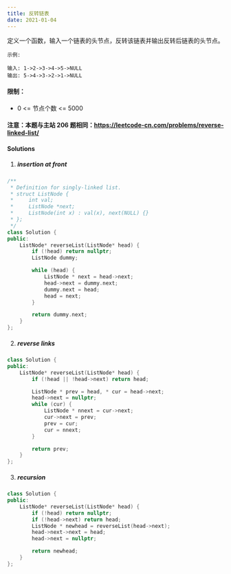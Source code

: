 ```yaml
---
title: 反转链表
date: 2021-01-04
---
```

定义一个函数，输入一个链表的头节点，反转该链表并输出反转后链表的头节点。

 
```
示例:

输入: 1->2->3->4->5->NULL
输出: 5->4->3->2->1->NULL
```

 

#### 限制：

- 0 <= 节点个数 <= 5000

 

#### 注意：本题与主站 206 题相同：https://leetcode-cn.com/problems/reverse-linked-list/


#### Solutions

1. ##### insertion at front

```cpp
/**
 * Definition for singly-linked list.
 * struct ListNode {
 *     int val;
 *     ListNode *next;
 *     ListNode(int x) : val(x), next(NULL) {}
 * };
 */
class Solution {
public:
    ListNode* reverseList(ListNode* head) {
        if (!head) return nullptr;
        ListNode dummy;

        while (head) {
            ListNode * next = head->next;
            head->next = dummy.next;
            dummy.next = head;
            head = next;
        }

        return dummy.next;
    }
};
```

2. ##### reverse links

```cpp
class Solution {
public:
    ListNode* reverseList(ListNode* head) {
        if (!head || !head->next) return head;

        ListNode * prev = head, * cur = head->next;
        head->next = nullptr;
        while (cur) {
            ListNode * nnext = cur->next;
            cur->next = prev;
            prev = cur;
            cur = nnext;
        }

        return prev;
    }
};
```


3. ##### recursion

```cpp
class Solution {
public:
    ListNode* reverseList(ListNode* head) {
        if (!head) return nullptr;
        if (!head->next) return head;
        ListNode * newhead = reverseList(head->next);
        head->next->next = head;
        head->next = nullptr;

        return newhead;
    }
};
```